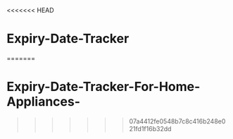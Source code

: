 <<<<<<< HEAD
# Expiry-Date-Tracker
=======
# Expiry-Date-Tracker-For-Home-Appliances-
>>>>>>> 07a4412fe0548b7c8c416b248e021fd1f16b32dd
